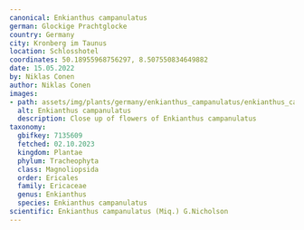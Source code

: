 ```yaml
---
canonical: Enkianthus campanulatus
german: Glockige Prachtglocke
country: Germany
city: Kronberg im Taunus
location: Schlosshotel
coordinates: 50.18955968756297, 8.507550834649882
date: 15.05.2022
by: Niklas Conen
author: Niklas Conen
images:
- path: assets/img/plants/germany/enkianthus_campanulatus/enkianthus_campanulatus_1.jpg
  alt: Enkianthus campanulatus
  description: Close up of flowers of Enkianthus campanulatus
taxonomy:
  gbifkey: 7135609
  fetched: 02.10.2023
  kingdom: Plantae
  phylum: Tracheophyta
  class: Magnoliopsida
  order: Ericales
  family: Ericaceae
  genus: Enkianthus
  species: Enkianthus campanulatus
scientific: Enkianthus campanulatus (Miq.) G.Nicholson
---
```

